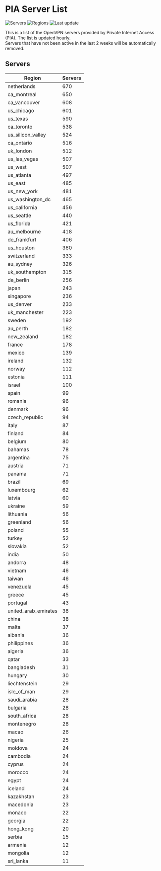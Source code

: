 # PIA Server List

![Servers](https://img.shields.io/badge/servers-16,760-blue)
![Regions](https://img.shields.io/badge/regions-97-blue)
![Last update](https://img.shields.io/badge/last_updated-Thu_Jun_20_18:46:03_UTC_2024-blue)

This is a list of the OpenVPN servers provided by Private Internet Access (PIA). The list is updated hourly. </br>
Servers that have not been active in the last 2 weeks will be automatically removed.

## Servers
| Region               | Servers |
|----------------------|---------|
| netherlands | 670 |
| ca_montreal | 650 |
| ca_vancouver | 608 |
| us_chicago | 601 |
| us_texas | 590 |
| ca_toronto | 538 |
| us_silicon_valley | 524 |
| ca_ontario | 516 |
| uk_london | 512 |
| us_las_vegas | 507 |
| us_west | 507 |
| us_atlanta | 497 |
| us_east | 485 |
| us_new_york | 481 |
| us_washington_dc | 465 |
| us_california | 456 |
| us_seattle | 440 |
| us_florida | 421 |
| au_melbourne | 418 |
| de_frankfurt | 406 |
| us_houston | 360 |
| switzerland | 333 |
| au_sydney | 326 |
| uk_southampton | 315 |
| de_berlin | 256 |
| japan | 243 |
| singapore | 236 |
| us_denver | 233 |
| uk_manchester | 223 |
| sweden | 192 |
| au_perth | 182 |
| new_zealand | 182 |
| france | 178 |
| mexico | 139 |
| ireland | 132 |
| norway | 112 |
| estonia | 111 |
| israel | 100 |
| spain | 99 |
| romania | 96 |
| denmark | 96 |
| czech_republic | 94 |
| italy | 87 |
| finland | 84 |
| belgium | 80 |
| bahamas | 78 |
| argentina | 75 |
| austria | 71 |
| panama | 71 |
| brazil | 69 |
| luxembourg | 62 |
| latvia | 60 |
| ukraine | 59 |
| lithuania | 56 |
| greenland | 56 |
| poland | 55 |
| turkey | 52 |
| slovakia | 52 |
| india | 50 |
| andorra | 48 |
| vietnam | 46 |
| taiwan | 46 |
| venezuela | 45 |
| greece | 45 |
| portugal | 43 |
| united_arab_emirates | 38 |
| china | 38 |
| malta | 37 |
| albania | 36 |
| philippines | 36 |
| algeria | 36 |
| qatar | 33 |
| bangladesh | 31 |
| hungary | 30 |
| liechtenstein | 29 |
| isle_of_man | 29 |
| saudi_arabia | 28 |
| bulgaria | 28 |
| south_africa | 28 |
| montenegro | 28 |
| macao | 26 |
| nigeria | 25 |
| moldova | 24 |
| cambodia | 24 |
| cyprus | 24 |
| morocco | 24 |
| egypt | 24 |
| iceland | 24 |
| kazakhstan | 23 |
| macedonia | 23 |
| monaco | 22 |
| georgia | 22 |
| hong_kong | 20 |
| serbia | 15 |
| armenia | 12 |
| mongolia | 12 |
| sri_lanka | 11 |